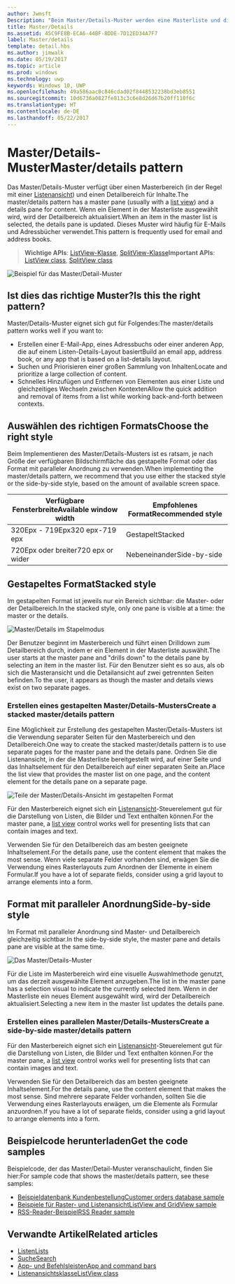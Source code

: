```yaml
---
author: Jwmsft
Description: "Beim Master/Details-Muster werden eine Masterliste und die Details für das derzeit ausgewählte Element angezeigt. Dieses Muster wird häufig für E-Mails und Kontaktlisten/Adressbücher verwendet."
title: Master/Details
ms.assetid: 45C9FE8B-ECA6-44BF-8DDE-7D12ED34A7F7
label: Master/details
template: detail.hbs
ms.author: jimwalk
ms.date: 05/19/2017
ms.topic: article
ms.prod: windows
ms.technology: uwp
keywords: Windows 10, UWP
ms.openlocfilehash: 49a586aac0c846cdad02f8448532238bd3eb8551
ms.sourcegitcommit: 10d6736a0827fe813c3c6e8d26d67b20ff110f6c
ms.translationtype: HT
ms.contentlocale: de-DE
ms.lasthandoff: 05/22/2017
---
```

# <a name="masterdetails-pattern"></a><span data-ttu-id="440ec-105">Master/Details-Muster</span><span class="sxs-lookup"><span data-stu-id="440ec-105">Master/details pattern</span></span>

<link rel="stylesheet" href="https://az835927.vo.msecnd.net/sites/uwp/Resources/css/custom.css"> 

<span data-ttu-id="440ec-106">Das Master/Details-Muster verfügt über einen Masterbereich (in der Regel mit einer [Listenansicht](lists.md)) und einen Detailbereich für Inhalte.</span><span class="sxs-lookup"><span data-stu-id="440ec-106">The master/details pattern has a master pane (usually with a [list view](lists.md)) and a details pane for content.</span></span> <span data-ttu-id="440ec-107">Wenn ein Element in der Masterliste ausgewählt wird, wird der Detailbereich aktualisiert.</span><span class="sxs-lookup"><span data-stu-id="440ec-107">When an item in the master list is selected, the details pane is updated.</span></span> <span data-ttu-id="440ec-108">Dieses Muster wird häufig für E-Mails und Adressbücher verwendet.</span><span class="sxs-lookup"><span data-stu-id="440ec-108">This pattern is frequently used for email and address books.</span></span>

> <span data-ttu-id="440ec-109">**Wichtige APIs**: [ListView-Klasse](https://docs.microsoft.com/en-us/uwp/api/Windows.UI.Xaml.Controls.ListView), [SplitView-Klasse](https://docs.microsoft.com/en-us/uwp/api/windows.ui.xaml.controls.splitview)</span><span class="sxs-lookup"><span data-stu-id="440ec-109">**Important APIs**: [ListView class](https://docs.microsoft.com/en-us/uwp/api/Windows.UI.Xaml.Controls.ListView), [SplitView class](https://docs.microsoft.com/en-us/uwp/api/windows.ui.xaml.controls.splitview)</span></span>

![Beispiel für das Master/Detail-Muster](images/HIGSecOne_MasterDetail.png)

## <a name="is-this-the-right-pattern"></a><span data-ttu-id="440ec-111">Ist dies das richtige Muster?</span><span class="sxs-lookup"><span data-stu-id="440ec-111">Is this the right pattern?</span></span>

<span data-ttu-id="440ec-112">Master/Details-Muster eignet sich gut für Folgendes:</span><span class="sxs-lookup"><span data-stu-id="440ec-112">The master/details pattern works well if you want to:</span></span>

-   <span data-ttu-id="440ec-113">Erstellen einer E-Mail-App, eines Adressbuchs oder einer anderen App, die auf einem Listen-Details-Layout basiert</span><span class="sxs-lookup"><span data-stu-id="440ec-113">Build an email app, address book, or any app that is based on a list-details layout.</span></span>
-   <span data-ttu-id="440ec-114">Suchen und Priorisieren einer großen Sammlung von Inhalten</span><span class="sxs-lookup"><span data-stu-id="440ec-114">Locate and prioritize a large collection of content.</span></span>
-   <span data-ttu-id="440ec-115">Schnelles Hinzufügen und Entfernen von Elementen aus einer Liste und gleichzeitiges Wechseln zwischen Kontexten</span><span class="sxs-lookup"><span data-stu-id="440ec-115">Allow the quick addition and removal of items from a list while working back-and-forth between contexts.</span></span>

## <a name="choose-the-right-style"></a><span data-ttu-id="440ec-116">Auswählen des richtigen Formats</span><span class="sxs-lookup"><span data-stu-id="440ec-116">Choose the right style</span></span>

<span data-ttu-id="440ec-117">Beim Implementieren des Master/Details-Musters ist es ratsam, je nach Größe der verfügbaren Bildschirmfläche das gestapelte Format oder das Format mit paralleler Anordnung zu verwenden.</span><span class="sxs-lookup"><span data-stu-id="440ec-117">When implementing the master/details pattern, we recommend that you use either the stacked style or the side-by-side style, based on the amount of available screen space.</span></span>

| <span data-ttu-id="440ec-118">Verfügbare Fensterbreite</span><span class="sxs-lookup"><span data-stu-id="440ec-118">Available window width</span></span> | <span data-ttu-id="440ec-119">Empfohlenes Format</span><span class="sxs-lookup"><span data-stu-id="440ec-119">Recommended style</span></span> |
|------------------------|-------------------|
| <span data-ttu-id="440ec-120">320Epx - 719Epx</span><span class="sxs-lookup"><span data-stu-id="440ec-120">320 epx-719 epx</span></span>        | <span data-ttu-id="440ec-121">Gestapelt</span><span class="sxs-lookup"><span data-stu-id="440ec-121">Stacked</span></span>           |
| <span data-ttu-id="440ec-122">720Epx oder breiter</span><span class="sxs-lookup"><span data-stu-id="440ec-122">720 epx or wider</span></span>       | <span data-ttu-id="440ec-123">Nebeneinander</span><span class="sxs-lookup"><span data-stu-id="440ec-123">Side-by-side</span></span>      |

 
## <a name="stacked-style"></a><span data-ttu-id="440ec-124">Gestapeltes Format</span><span class="sxs-lookup"><span data-stu-id="440ec-124">Stacked style</span></span>

<span data-ttu-id="440ec-125">Im gestapelten Format ist jeweils nur ein Bereich sichtbar: die Master- oder der Detailbereich.</span><span class="sxs-lookup"><span data-stu-id="440ec-125">In the stacked style, only one pane is visible at a time: the master or the details.</span></span>

![Master/Details im Stapelmodus](images/patterns-md-stacked.png)

<span data-ttu-id="440ec-127">Der Benutzer beginnt im Masterbereich und führt einen Drilldown zum Detailbereich durch, indem er ein Element in der Masterliste auswählt.</span><span class="sxs-lookup"><span data-stu-id="440ec-127">The user starts at the master pane and "drills down" to the details pane by selecting an item in the master list.</span></span> <span data-ttu-id="440ec-128">Für den Benutzer sieht es so aus, als ob sich die Masteransicht und die Detailansicht auf zwei getrennten Seiten befinden.</span><span class="sxs-lookup"><span data-stu-id="440ec-128">To the user, it appears as though the master and details views exist on two separate pages.</span></span>

### <a name="create-a-stacked-masterdetails-pattern"></a><span data-ttu-id="440ec-129">Erstellen eines gestapelten Master/Details-Musters</span><span class="sxs-lookup"><span data-stu-id="440ec-129">Create a stacked master/details pattern</span></span>

<span data-ttu-id="440ec-130">Eine Möglichkeit zur Erstellung des gestapelten Master/Details-Musters ist die Verwendung separater Seiten für den Masterbereich und den Detailbereich.</span><span class="sxs-lookup"><span data-stu-id="440ec-130">One way to create the stacked master/details pattern is to use separate pages for the master pane and the details pane.</span></span> <span data-ttu-id="440ec-131">Ordnen Sie die Listenansicht, in der die Masterliste bereitgestellt wird, auf einer Seite und das Inhaltselement für den Detailbereich auf einer separaten Seite an.</span><span class="sxs-lookup"><span data-stu-id="440ec-131">Place the list view that provides the master list on one page, and the content element for the details pane on a separate page.</span></span>

![Teile der Master/Details-Ansicht im gestapelten Format](images/patterns-md-stacked-parts.png)

<span data-ttu-id="440ec-133">Für den Masterbereich eignet sich ein [Listenansicht](lists.md)-Steuerelement gut für die Darstellung von Listen, die Bilder und Text enthalten können.</span><span class="sxs-lookup"><span data-stu-id="440ec-133">For the master pane, a [list view](lists.md) control works well for presenting lists that can contain images and text.</span></span>

<span data-ttu-id="440ec-134">Verwenden Sie für den Detailbereich das am besten geeignete Inhaltselement.</span><span class="sxs-lookup"><span data-stu-id="440ec-134">For the details pane, use the content element that makes the most sense.</span></span> <span data-ttu-id="440ec-135">Wenn viele separate Felder vorhanden sind, erwägen Sie die Verwendung eines Rasterlayouts zum Anordnen der Elemente in einem Formular.</span><span class="sxs-lookup"><span data-stu-id="440ec-135">If you have a lot of separate fields, consider using a grid layout to arrange elements into a form.</span></span>

## <a name="side-by-side-style"></a><span data-ttu-id="440ec-136">Format mit paralleler Anordnung</span><span class="sxs-lookup"><span data-stu-id="440ec-136">Side-by-side style</span></span>

<span data-ttu-id="440ec-137">Im Format mit paralleler Anordnung sind Master- und Detailbereich gleichzeitig sichtbar.</span><span class="sxs-lookup"><span data-stu-id="440ec-137">In the side-by-side style, the master pane and details pane are visible at the same time.</span></span>

![Das Master/Details-Muster](images/patterns-masterdetail-400x227.png)

<span data-ttu-id="440ec-139">Für die Liste im Masterbereich wird eine visuelle Auswahlmethode genutzt, um das derzeit ausgewählte Element anzugeben.</span><span class="sxs-lookup"><span data-stu-id="440ec-139">The list in the master pane has a selection visual to indicate the currently selected item.</span></span> <span data-ttu-id="440ec-140">Wenn in der Masterliste ein neues Element ausgewählt wird, wird der Detailbereich aktualisiert.</span><span class="sxs-lookup"><span data-stu-id="440ec-140">Selecting a new item in the master list updates the details pane.</span></span>

### <a name="create-a-side-by-side-masterdetails-pattern"></a><span data-ttu-id="440ec-141">Erstellen eines parallelen Master/Details-Musters</span><span class="sxs-lookup"><span data-stu-id="440ec-141">Create a side-by-side master/details pattern</span></span>

<span data-ttu-id="440ec-142">Für den Masterbereich eignet sich ein [Listenansicht](lists.md)-Steuerelement gut für die Darstellung von Listen, die Bilder und Text enthalten können.</span><span class="sxs-lookup"><span data-stu-id="440ec-142">For the master pane, a [list view](lists.md) control works well for presenting lists that can contain images and text.</span></span>

<span data-ttu-id="440ec-143">Verwenden Sie für den Detailbereich das am besten geeignete Inhaltselement.</span><span class="sxs-lookup"><span data-stu-id="440ec-143">For the details pane, use the content element that makes the most sense.</span></span> <span data-ttu-id="440ec-144">Sind mehrere separate Felder vorhanden, sollten Sie die Verwendung eines Rasterlayouts erwägen, um die Elemente als Formular anzuordnen.</span><span class="sxs-lookup"><span data-stu-id="440ec-144">If you have a lot of separate fields, consider using a grid layout to arrange elements into a form.</span></span>

## <a name="get-the-code-samples"></a><span data-ttu-id="440ec-145">Beispielcode herunterladen</span><span class="sxs-lookup"><span data-stu-id="440ec-145">Get the code samples</span></span>

<span data-ttu-id="440ec-146">Beispielcode, der das Master/Detail-Muster veranschaulicht, finden Sie hier:</span><span class="sxs-lookup"><span data-stu-id="440ec-146">For sample code that shows the master/details pattern, see these samples:</span></span> 

- [<span data-ttu-id="440ec-147">Beispieldatenbank Kundenbestellung</span><span class="sxs-lookup"><span data-stu-id="440ec-147">Customer orders database sample</span></span>](https://github.com/Microsoft/Windows-appsample-customers-orders-database) 
- [<span data-ttu-id="440ec-148">Beispiele für Raster- und Listenansicht</span><span class="sxs-lookup"><span data-stu-id="440ec-148">ListView and GridView sample</span></span>](http://go.microsoft.com/fwlink/p/?LinkId=619900)
- [<span data-ttu-id="440ec-149">RSS-Reader-Beispiel</span><span class="sxs-lookup"><span data-stu-id="440ec-149">RSS Reader sample</span></span>](https://github.com/Microsoft/Windows-appsample-rssreader)

## <a name="related-articles"></a><span data-ttu-id="440ec-150">Verwandte Artikel</span><span class="sxs-lookup"><span data-stu-id="440ec-150">Related articles</span></span>

- [<span data-ttu-id="440ec-151">Listen</span><span class="sxs-lookup"><span data-stu-id="440ec-151">Lists</span></span>](lists.md)
- [<span data-ttu-id="440ec-152">Suche</span><span class="sxs-lookup"><span data-stu-id="440ec-152">Search</span></span>](search.md)
- [<span data-ttu-id="440ec-153">App- und Befehlsleisten</span><span class="sxs-lookup"><span data-stu-id="440ec-153">App and command bars</span></span>](app-bars.md)
- [<span data-ttu-id="440ec-154">Listenansichtsklasse</span><span class="sxs-lookup"><span data-stu-id="440ec-154">ListView class</span></span>](https://docs.microsoft.com/en-us/uwp/api/Windows.UI.Xaml.Controls.ListView)
